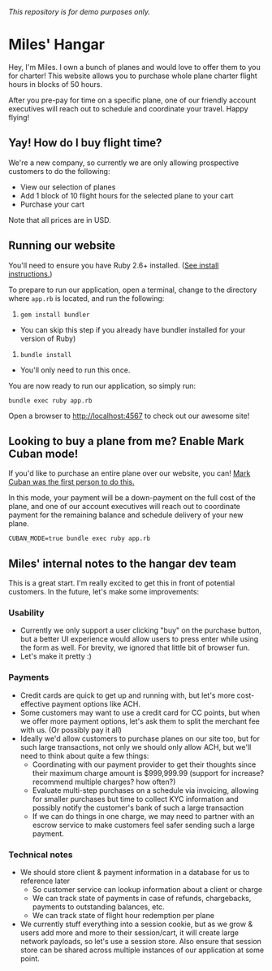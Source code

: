 *This repository is for demo purposes only.*

# Miles' Hangar

Hey, I'm Miles. I own a bunch of planes and would love to offer them to you for charter!
This website allows you to purchase whole plane charter flight hours in blocks of 50 hours.

After you pre-pay for time on a specific plane, one of our friendly account executives will reach out
to schedule and coordinate your travel. Happy flying!


## Yay! How do I buy flight time?

We're a new company, so currently we are only allowing prospective customers to do the following:

* View our selection of planes
* Add 1 block of 10 flight hours for the selected plane to your cart
* Purchase your cart

Note that all prices are in USD.

## Running our website

You'll need to ensure you have Ruby 2.6+ installed. ([See install instructions.](https://www.ruby-lang.org/en/documentation/installation/))

To prepare to run our application, open a terminal, change to the directory where `app.rb` is located, and run the following:

1. `gem install bundler`
  * You can skip this step if you already have bundler installed for your version of Ruby)
1. `bundle install`
  * You'll only need to run this once.

You are now ready to run our application, so simply run:

`bundle exec ruby app.rb`

Open a browser to [http://localhost:4567](http://localhost:4567) to check out our awesome site!


## Looking to buy a plane from me? Enable Mark Cuban mode!

If you'd like to purchase an entire plane over our website, you can! [Mark Cuban was the first person to do this.](https://beam.land/aviation/e-commerce-how-mark-cuban-bought-a-private-jet-online-1208)

In this mode, your payment will be a down-payment on the full cost of the plane, and one of our account executives will reach out to coordinate payment for the remaining balance and schedule delivery of your new plane.

`CUBAN_MODE=true bundle exec ruby app.rb`


## Miles' internal notes to the hangar dev team

This is a great start. I'm really excited to get this in front of potential customers.
In the future, let's make some improvements:

### Usability

* Currently we only support a user clicking "buy" on the purchase button, but a better UI experience would allow users to press enter while using the form as well. For brevity, we ignored that little bit of browser fun.
* Let's make it pretty :)

### Payments

* Credit cards are quick to get up and running with, but let's more cost-effective payment options like ACH.
* Some customers may want to use a credit card for CC points, but when we offer more payment options, let's ask them to split the merchant fee with us. (Or possibly pay it all)
* Ideally we'd allow customers to purchase planes on our site too, but for such large transactions, not only we should only allow ACH, but we'll need to think about quite a few things:
  * Coordinating with our payment provider to get their thoughts since their maximum charge amount is $999,999.99 (support for increase? recommend multiple charges? how often?)
  * Evaluate multi-step purchases on a schedule via invoicing, allowing for smaller purchases but time to collect KYC information and possibly notify the customer's bank of such a large transaction
  * If we can do things in one charge, we may need to partner with an escrow service to make customers feel safer sending such a large payment.

### Technical notes

* We should store client & payment information in a database for us to reference later
  * So customer service can lookup information about a client or charge
  * We can track state of payments in case of refunds, chargebacks, payments to outstanding balances, etc.
  * We can track state of flight hour redemption per plane
* We currently stuff everything into a session cookie, but as we grow & users add more and more to their session/cart, it will create large network payloads, so let's use a session store. Also ensure that session store can be shared across multiple instances of our application at some point.
